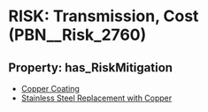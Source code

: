 # RISK: __Transmission, Cost__ (PBN__Risk_2760)

## Property: has_RiskMitigation

* [Copper Coating](PBN__Mitigation_824)
* [Stainless Steel Replacement with Copper](PBN__Mitigation_825)

